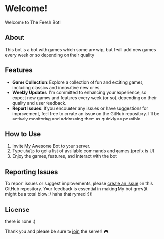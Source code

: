 # Welcome!

Welcome to The Feesh Bot!

## About
This bot is a bot with games which some are wip, but I will add new games every week or so depending on their quality


## Features

- **Game Collection**: Explore a collection of fun and exciting games, including classics and innovative new ones.
- **Weekly Updates**: I'm committed to enhancing your experience, so expect new games and features every week (or so), depending on their quality and user feedback.
- **Report Issues**: If you encounter any issues or have suggestions for improvement, feel free to create an issue on the GitHub repository. I'll be actively monitoring and addressing them as quickly as possible.

## How to Use

1. Invite My Awesome Bot to your server.
2. Type `uhelp` to get a list of available commands and games.(prefix is U)
3. Enjoy the games, features, and interact with the bot!

## Reporting Issues

To report issues or suggest improvements, please [create an issue](https://github.com/Feesh-bot/feesh-bot/issues) on this GitHub repository. Your feedback is essential in making My bot grow(it might be a total blow :/ haha that rymed :))!
## License
there is none :)

Thank you and please be sure to [join](https://discord.gg/xyBBfQWaS5) the server! 🎮
